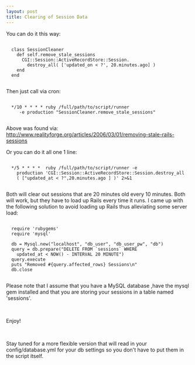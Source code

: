 ```yaml
--- 
layout: post
title: Clearing of Session Data
---
```

You can do it this way:
<pre><code>
  class SessionCleaner
    def self.remove_stale_sessions
      CGI::Session::ActiveRecordStore::Session.
        destroy_all( ['updated_on < ?', 20.minutes.ago] ) 
    end
  end

</code></pre>

Then just call via cron:
<pre><code>
  */10 * * * * ruby /full/path/to/script/runner 
     -e production "SessionCleaner.remove_stale_sessions"

</code></pre>

Above was found via: http://www.realityforge.org/articles/2006/03/01/removing-stale-rails-sessions

Or you can do it all one 1 line:

<pre><code>
  */5 * * * *  ruby /full/path/to/script/runner -e 
    production 'CGI::Session::ActiveRecordStore::Session.destroy_all
    ( ["updated_at < ?",20.minutes.ago ] )' 2>&1

</pre></code>

Both will clear out sessions that are 20 minutes old every 10 minutes.  Both will  work, but they have to load up Rails every time it runs.  I came up with the following solution to avoid loading up Rails thus alleviating some server load:
<pre><code>
  require 'rubygems'
  require 'mysql'
  
  db = Mysql.new("localhost", "db_user", "db_user_pw", "db")
  query = db.prepare("DELETE FROM `sessions` WHERE 
    updated_at < NOW() - INTERVAL 20 MINUTE")
  query.execute
  puts "Removed #{query.affected_rows} Sessions\n"
  db.close
  
</code></pre>

<p>Please note that I assume that you have a MySQL database ,have the mysql gem installed and that you are storing your sessions in a table named 'sessions'.</p>
<br />
<p>Enjoy!</p>
<br />
<p>
Stay tuned for a more flexible version that will read in your config/database.yml for your db settings so you don't have to put them in the script itself.</p>
